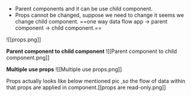 - Parent components and it can be use child component.
- Props cannot be changed, suppose we need to change it seems we change child component.
==one way data flow app -> parent component -> child component.==

![[props.png]]

**Parent component to child component**
![[Parent component to child component.png]]

**Multiple use props**
![[Multiple use props.png]]

Props actually looks like below mentioned pic ,so the flow  of data within that props are applied in component.[[props are read-only.png]]

